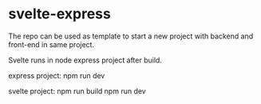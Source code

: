 ﻿# svelte-express
The repo can be used as template to start a new project with backend and front-end in same project. 

Svelte runs in node express project after build.

express project:
npm run dev

svelte project:
npm run build
npm run dev
